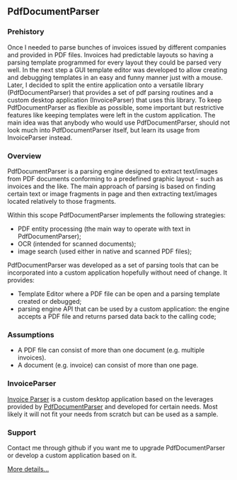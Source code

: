 ## PdfDocumentParser

### Prehistory
Once I needed to parse bunches of invoices issued by different companies and provided in PDF files. Invoices had predictable layouts so having a parsing template programmed for every layout they could be parsed very well. In the next step a GUI template editor was developed to allow creating and debugging templates in an easy and funny manner just with a mouse. Later, I decided to split the entire application onto a versatile library (PdfDocumentParser) that provides a set of pdf parsing routines and a custom desktop application (InvoiceParser) that uses this library. To keep PdfDocumentParser as flexible as possible, some important but restrictive features like keeping templates were left in the custom application. The main idea was that anybody who would use PdfDocumentParser, should not look much into PdfDocumentParser itself, but learn its usage from InvoiceParser instead. 

### Overview
PdfDocumentParser is a parsing engine designed to extract text/images from PDF documents conforming to a predefined graphic layout - such as invoices and the like. The main approach of parsing is based on finding certain text or image fragments in page and then extracting text/images located relatively to those fragments.

Within this scope PdfDocumentParser implements the following strategies:
- PDF entity processing (the main way to operate with text in PdfDocumentParser);
- OCR (intended for scanned documents);
- image search (used either in native and scanned PDF files);

PdfDocumentParser was developed as a set of parsing tools that can be incorporated into a custom application hopefully without need of change. It provides:
- Template Editor where a PDF file can be open and a parsing template created or debugged;
- parsing engine API that can be used by a custom application: the engine accepts a PDF file and returns parsed data back to the calling code;

### Assumptions
- A PDF file can consist of more than one document (e.g. multiple invoices).
- A document (e.g. invoice) can consist of more than one page.

### InvoiceParser
[Invoice Parser](https://github.com/sergeystoyan/PdfDocumentParser/tree/lib%2Bcustomization/InvoiceParser) is a custom desktop application based on the leverages provided by [PdfDocumentParser](https://github.com/sergeystoyan/PdfDocumentParser) and developed for certain needs. Most likely it will not fit your needs from scratch but can be used as a sample.

### Support
Contact me through github if you want me to upgrade PdfDocumentParser or develop a custom application based on it.

[More details...](https://sergeystoyan.github.io/PdfDocumentParser/)
